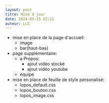 ```yaml
---
layout: post
titre: Mise à jour
date: 2024-05-15 22:21
auteur: LLS
---
```

- mise en place de la page d'accueil:
    - image
    - bar(haut-bas)
- page supplémentaire:
    - a Propos:
        - ajout vidéo stocké
        - ajout vidéo youtube
    - équipe
- mise en place de feuille de style personalisé:
    - lopos_default.css
    - lopos_bouton.css
    - lopos_image.css
